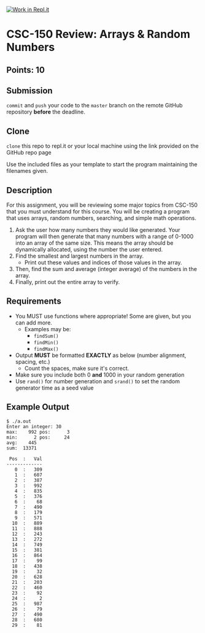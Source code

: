 [![Work in Repl.it](https://classroom.github.com/assets/work-in-replit-14baed9a392b3a25080506f3b7b6d57f295ec2978f6f33ec97e36a161684cbe9.svg)](https://classroom.github.com/online_ide?assignment_repo_id=2992786&assignment_repo_type=AssignmentRepo)
# CSC-150 Review: Arrays & Random Numbers
## Points: 10

## Submission
`commit` and `push` your code to the `master` branch on the remote GitHub repository **before** the deadline.

## Clone
`clone` this repo to repl.it or your local machine using the link provided on the GitHub repo page

Use the included files as your template to start the program maintaining the filenames given.

## Description
For this assignment, you will be reviewing some major topics from CSC-150 that you must understand for this course. You will be creating a program that uses arrays, random numbers, searching, and simple math operations.

1. Ask the user how many numbers they would like generated. Your program will then generate that many numbers with a range of 0-1000 into an array of the same size. This means the array should be dynamically allocated, using the number the user entered.
2. Find the smallest and largest numbers in the array.
    * Print out these values and indices of those values in the array.
3. Then, find the sum and average (integer average) of the numbers in the array.
4. Finally, print out the entire array to verify.

## Requirements
* You MUST use functions where appropriate!  Some are given, but you can add more.
    * Examples may be:
        * `findSum()`
        * `findMin()`
        * `findMax()`
* Output **MUST** be formatted **EXACTLY** as below (number alignment, spacing, etc.)
    * Count the spaces, make sure it's correct.
* Make sure you include both 0 **and** 1000 in your random generation
* Use `rand()` for number generation and `srand()` to set the random generator time as a seed value

## Example Output
```
$ ./a.out
Enter an integer: 30
max:    992 pos:      3
min:      2 pos:     24
avg:    445
sum:  13371

 Pos  :   Val
-------------
   0  :   309
   1  :   607
   2  :   387
   3  :   992
   4  :   835
   5  :   376
   6  :    68
   7  :   490
   8  :   179
   9  :   571
  10  :   889
  11  :   888
  12  :   243
  13  :   272
  14  :   749
  15  :   381
  16  :   864
  17  :    99
  18  :   438
  19  :    32
  20  :   628
  21  :   203
  22  :   460
  23  :    92
  24  :     2
  25  :   987
  26  :    79
  27  :   490
  28  :   680
  29  :    81
```
